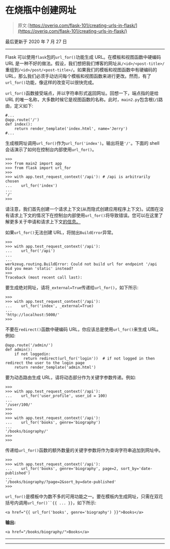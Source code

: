 # 在烧瓶中创建网址

> 原文:[https://overiq.com/flask-101/creating-urls-in-flask/](https://overiq.com/flask-101/creating-urls-in-flask/)

最后更新于 2020 年 7 月 27 日

* * *

Flask 可以使用`flask`包的`url_for()`功能生成 URL。在模板和视图函数中硬编码 URL 是一种不好的做法。假设，我们想把我们博客的网址从`/<id>/<post-title>/`重组到`/<id>/post/<post-title>/`。如果我们的模板和视图函数中有硬编码的 URL，那么我们必须手动访问每个模板和视图函数来进行更改。然而，有了`url_for()`功能，像这样的改变可以很快完成。

`url_for()`函数接受端点，并以字符串形式返回网址。回想一下，端点指的是给 URL 的唯一名称，大多数时候它是视图函数的名称。此时，`main2.py`包含根(`/`)路由，定义如下:

```
#...
@app.route('/')
def index():        
    return render_template('index.html', name='Jerry')
#...

```

生成根网址调用`url_for()`作为`url_for('index')`。输出将是`'/'`。下面的 shell 会话演示了如何在控制台内部使用`url_for()`。

```
>>>
>>> from main2 import app
>>> from flask import url_for
>>>
>>> with app.test_request_context('/api'): # /api is arbitrarily chosen
...    url_for('index')
...
'/'
>>>

```

请注意，我们首先创建一个请求上下文(从而隐式创建应用程序上下文)。试图在没有请求上下文的情况下在控制台内部使用`url_for()`将导致错误。您可以在这里了解更多关于申请和请求上下文[的信息。](/flask-101/contexts-in-flask/)

如果`url_for()`无法创建 URL，将抛出`BuildError`异常。

```
>>>
>>> with app.test_request_context('/api'):
...    url_for('/api')
...
...  
werkzeug.routing.BuildError: Could not build url for endpoint '/api
Did you mean 'static' instead?
>>>
Traceback (most recent call last):

```

要生成绝对网址，请将`_external=True`传递给`url_for()`，如下所示:

```
>>>
>>> with app.test_request_context('/api'):
...    url_for('index', _external=True)
...
'http://localhost:5000/'
>>>

```

不要在`redirect()`函数中硬编码 URL，你应该总是使用`url_for()`来生成 URL。例如:

```
@app.route('/admin/')
def admin():
    if not loggedin:
        return redirect(url_for('login'))  # if not logged in then redirect the user to the login page
    return render_template('admin.html')

```

要为动态路由生成 URL，请将动态部分作为关键字参数传递。例如:

```
>>>
>>> with app.test_request_context('/api'):
...    url_for('user_profile', user_id = 100)
...
'/user/100/'
>>>
>>>
>>> with app.test_request_context('/api'): 
...    url_for('books', genre='biography')
...
'/books/biography/'
>>>
>>>

```

传递给`url_for()`函数的额外数量的关键字参数将作为查询字符串追加到网址中。

```
>>>
>>> with app.test_request_context('/api'):
...    url_for('books', genre='biography', page=2, sort_by='date-published')
...
'/books/biography/?page=2&sort_by=date-published'
>>>

```

`url_for()`是模板中为数不多的可用功能之一。要在模板内生成网址，只需在双花括号内调用`url_for()``{{ ... }}`，如下所示:

```
<a href="{{ url_for('books', genre='biography') }}">Books</a>

```

**输出:**

```
<a href="/books/biography/">Books</a>

```

* * *

* * *